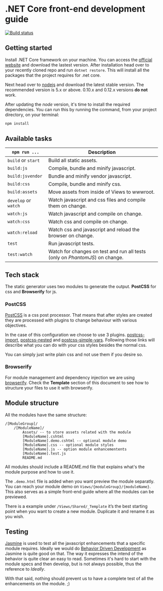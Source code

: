 # .NET Core front-end development guide

[![Build status](https://ci.appveyor.com/api/projects/status/pxc55w86ova28q48/branch/master?svg=true)](https://ci.appveyor.com/project/antao/dotnetcore-front-end-guide/branch/master)

## Getting started

Install .NET Core framework on your machine. You can access the [official website](https://www.microsoft.com/net/core) and download the lastest version. After installation head over to your recently cloned repo and run `dotnet restore`. This will install all the packages that the project requires for .net core.

Next head over to [nodejs](https://nodejs.org) and download the latest stable version. The recommended version is 5.x or above. 0.10.x and 0.12.x versions **do not** work.

After updating the *node* version, it's time to install the required dependencies. You can run this by running the command, from your project directory, on your terminal:

```bash
npm install
```

## Available tasks

`npm run ...` | Description
---|---
`build` or `start` | Build all static assets.
`build:js` | Compile, bundle and minify javascript.
`build:jsvendor` | Bundle and minify vendor javascript.
`build:css` | Compile, bundle and minify css.
`build:assets` | Move assets from inside of Views to wwwroot.
`develop` or `watch` | Watch javascript and css files and compile them on change.
`watch:js` | Watch javascript and compile on change.
`watch:css` | Watch css and compile on change.
`watch:reload` | Watch css and javascript and reload the browser on change.
`test` | Run javascript tests. 
`test:watch` | Watch for changes on test and run all tests (only on *PhantomJS*) on change.

## Tech stack

The static generator uses two modules to generate the output. **PostCSS** for css and **Browserify** for js.

### PostCSS

[PostCSS](https://github.com/postcss/postcss#postcss---) is a css post processor. That means that after styles are created they are processed with plugins to change behaviour with various objectives.

In the case of this configuration we choose to use 3 plugins. [postcss-import](https://github.com/postcss/postcss-import#postcss-import), [postcss-nested](https://github.com/postcss/postcss-nested#postcss-nested-) and [postcss-simple-vars](https://github.com/postcss/postcss-simple-vars#postcss-simple-variables-). Following those links will describe what you can do with your css styles besides the normal css.

You can simply just write plain css and not use them if you desire so.

### Browserify

For module management and dependency injection we are using [browserify](http://browserify.org/). Check the **Template** section of this document to see how to structure your files to use it with browserify.

## Module structure

All the modules have the same structure:

	/[ModuleGroup]/
		/[ModuleName]/
			Assets/ -- to store assets related with the module
			[ModuleName].cshtml
			[ModuleName].demo.cshtml -- optional module demo
			[ModuleName].css -- optional module styles
			[ModuleName].js -- option module enhancementents
			[ModuleName].test.js
			README.md


All modules should include a README.md file that explains what's the module purpose and how to use it.

The `.demo.html` file is added when you want preview the module separatly. You can reach your module demo on `Views/{moduleGroup}/{moduleName}`. This also serves as a simple front-end guide where all the modules can be previewed.

There is a example under `/Views/Shared/_Template` it’s the best starting point when you want to create a new module. Duplicate it and rename it as you wish.

## Testing

[Jasmine](http://jasmine.github.io/2.4/introduction.html) is used to test all the javascript enhancements that a specific module requires. Ideally we would do [Behavior Driven Development](https://en.wikipedia.org/wiki/Behavior-driven_development#Principles_of_BDD) as Jasmine is quite good on that. The way it expresses the intend of the behavior is quite clear an easy to read. Sometimes it's hard to start with the module specs and then develop, but is not always possible, thus the reference to *Ideally*.

With that said, nothing should prevent us to have a complete test of all the enhancements on the module. ;) 


